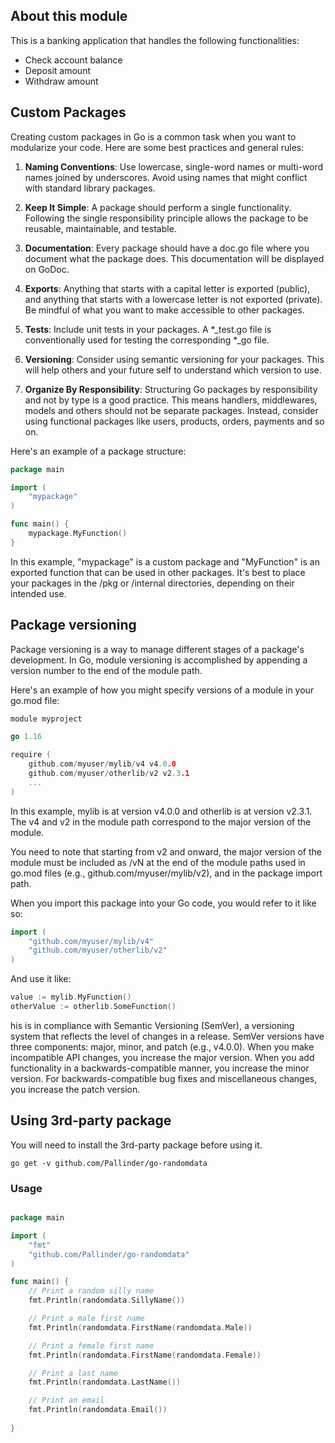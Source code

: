 ## About this module
This is a banking application that handles the following functionalities:
- Check account balance
- Deposit amount
- Withdraw amount

## Custom Packages
Creating custom packages in Go is a common task when you want to modularize your code. Here are some best practices 
and general rules:

1. __Naming Conventions__: Use lowercase, single-word names or multi-word names joined by underscores. Avoid using names 
that might conflict with standard library packages.

2. __Keep It Simple__: A package should perform a single functionality. Following the single responsibility principle 
allows the package to be reusable, maintainable, and testable.

3. __Documentation__: Every package should have a doc.go file where you document what the package does. 
This documentation will be displayed on GoDoc.

4. __Exports__: Anything that starts with a capital letter is exported (public), and anything that starts with a 
lowercase letter is not exported (private). Be mindful of what you want to make accessible to other packages.

5. __Tests__: Include unit tests in your packages. A *_test.go file is conventionally used for testing the 
corresponding *_go file.

6. __Versioning__: Consider using semantic versioning for your packages. This will help others and your future self to 
understand which version to use.

7. __Organize By Responsibility__: Structuring Go packages by responsibility and not by type is a good practice. 
This means handlers, middlewares, models and others should not be separate packages. Instead, consider using functional
packages like users, products, orders, payments and so on.

Here's an example of a package structure:
```go
package main

import (
    "mypackage"
)

func main() {
    mypackage.MyFunction()
}
```
In this example, "mypackage" is a custom package and "MyFunction" is an exported function that can be used in other 
packages. It's best to place your packages in the /pkg or /internal directories, depending on their intended use.


## Package versioning
Package versioning is a way to manage different stages of a package's development. In Go, module versioning is 
accomplished by appending a version number to the end of the module path.

Here's an example of how you might specify versions of a module in your go.mod file:
```go
module myproject

go 1.16

require (
	github.com/myuser/mylib/v4 v4.0.0
	github.com/myuser/otherlib/v2 v2.3.1
	...
)
```
In this example, mylib is at version v4.0.0 and otherlib is at version v2.3.1. The v4 and v2 in the module path 
correspond to the major version of the module.

You need to note that starting from v2 and onward, the major version of the module must be included as /vN at the end 
of the module paths used in go.mod files (e.g., github.com/myuser/mylib/v2), and in the package import path.

When you import this package into your Go code, you would refer to it like so:

```go
import (
	"github.com/myuser/mylib/v4"
	"github.com/myuser/otherlib/v2"
)
```
And use it like:

```go
value := mylib.MyFunction()
otherValue := otherlib.SomeFunction()
```

his is in compliance with Semantic Versioning (SemVer), a versioning system that reflects the level of changes in a
release. SemVer versions have three components: major, minor, and patch (e.g., v4.0.0). When you make incompatible API 
changes, you increase the major version. When you add functionality in a backwards-compatible manner, you increase the 
minor version. For backwards-compatible bug fixes and miscellaneous changes, you increase the patch version.




## Using 3rd-party package
You will need to install the 3rd-party package before using it.

```shell
go get -v github.com/Pallinder/go-randomdata
```

### Usage
```go

package main

import (
    "fmt"
    "github.com/Pallinder/go-randomdata"
)

func main() {
    // Print a random silly name
    fmt.Println(randomdata.SillyName())

    // Print a male first name
    fmt.Println(randomdata.FirstName(randomdata.Male))

    // Print a female first name
    fmt.Println(randomdata.FirstName(randomdata.Female))

    // Print a last name
    fmt.Println(randomdata.LastName())

    // Print an email
    fmt.Println(randomdata.Email())
	
}

```

